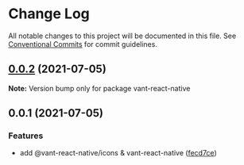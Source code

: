 # Change Log

All notable changes to this project will be documented in this file.
See [Conventional Commits](https://conventionalcommits.org) for commit guidelines.

## [0.0.2](https://github.com/youngjuning/vant-react-native/compare/vant-react-native@0.0.1...vant-react-native@0.0.2) (2021-07-05)

**Note:** Version bump only for package vant-react-native





## 0.0.1 (2021-07-05)


### Features

* add @vant-react-native/icons & vant-react-native ([fecd7ce](https://github.com/youngjuning/vant-react-native/commit/fecd7ceac1e2e0640e15c97c9e9b38f3262d73aa))
